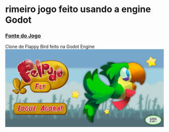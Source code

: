 # rimeiro jogo feito usando a engine Godot
### <a href=https://www.udemy.com/course/criacao-de-jogos-para-android-curso-completo/>Fonte do Jogo</a>
Clone de Flappy Bird feito na Godot Engine</br>
<img src="Felpudo-Fly/Capa-do-Game-Felpudo.jpg">
